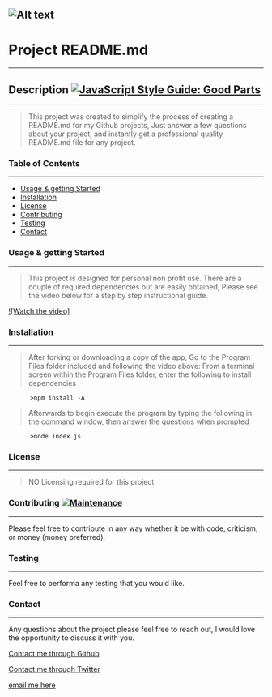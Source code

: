 
  ![Alt text](https://res.cloudinary.com/practicaldev/image/fetch/s--7yVSltAE--/c_imagga_scale,f_auto,fl_progressive,h_420,q_auto,w_1000/https://user-images.githubusercontent.com/9840435/59461914-cbc18380-8e22-11e9-8567-87b43da950ac.png?raw=true "readme")
  ---
  
  # Project README.md 
  ---

  ## Description [![JavaScript Style Guide: Good Parts](https://img.shields.io/badge/code%20style-goodparts-brightgreen.svg?style=flat)](https://github.com/dwyl/goodparts "JavaScript The Good Parts")
  ---
  > This project was created to simplify the process of creating a README.md for my Github projects, Just answer a few questions about your project, and instantly get a professional quality README.md file for any project.

  
  ### Table of Contents
  ---
  - [Usage & getting Started](#Usage-&-getting-Started)
  - [Installation](#Installation)
  - [License](#License)
  - [Contributing](#Contributing)
  - [Testing](#Test)
  - [Contact](#Questions)

  ### Usage & getting Started
  ---
  > This project is designed for personal non profit use. There are a couple of required dependencies but are easily obtained, Please see the video below for a step by step instructional guide.

  [![Watch the video]](https://youtu.be/HiVNVHbM5Wg)


  ### Installation
  ---
  > After forking or downloading a copy of the app, Go to the Program Files folder included and following the video above: From a terminal screen within the Program Files folder, enter the following to install dependencies
  ```
        >npm install -A
  ```
  
  >  Afterwards to begin execute the program by typing the following in the command window, then answer the questions when prompted
  
  ```      
        >node index.js
  ```
  ### License  
  ---
  > NO Licensing required for this project

  ### Contributing  [![Maintenance](https://img.shields.io/badge/Maintained%3F-yes-green.svg)](https://GitHub.com/jdalefoskey)
  ---
  Please feel free to contribute in any way whether it be with code, criticism, or money (money preferred).
  
  ### Testing
  ---
  Feel free to performa any testing that you would like.

  ### Contact 
  ---
  Any questions about the project please feel free to reach out, I would love the opportunity to discuss it with you.

  [Contact me through Github](https://github.com/jdalefoskey)
   
  [Contact me through Twitter](https://twitter.com/dale_foskey)

  [email me here](mailto:dalefoskey@icloud.com)
  
  
  
